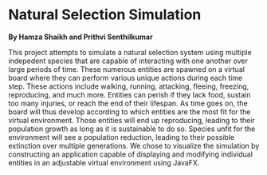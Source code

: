 # **Natural Selection Simulation**

**By Hamza Shaikh and Prithvi Senthilkumar**

This project attempts to simulate a natural selection system using multiple indepedent species that are capable of interacting with one another over large periods of time. These numerous entities are spawned on a virtual board where they can perform various unique actions during each time step. These actions include walking, running, attacking, fleeing, freezing, reproducing, and much more. Entities can perish if they lack food, sustain too many injuries, or reach the end of their lifespan. As time goes on, the board will thus develop according to which entities are the most fit for the virtual environment. Those entities will end up reproducing, leading to their population growth as long as it is sustainable to do so. Species unfit for the environment will see a population reduction, leading to their possible extinction over multiple generations. We chose to visualize the simulation by constructing an application capable of displaying and modifying individual entities in an adjustable virtual environment using JavaFX.
